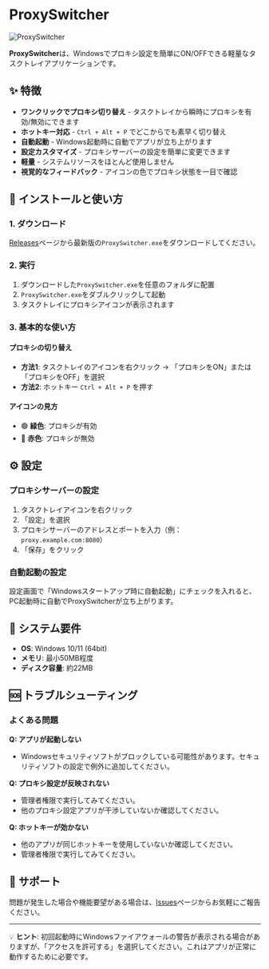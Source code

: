 # ProxySwitcher

![ProxySwitcher](https://img.shields.io/badge/Platform-Windows-blue.svg)

**ProxySwitcher**は、Windowsでプロキシ設定を簡単にON/OFFできる軽量なタスクトレイアプリケーションです。

## ✨ 特徴

- **ワンクリックでプロキシ切り替え** - タスクトレイから瞬時にプロキシを有効/無効にできます
- **ホットキー対応** - `Ctrl + Alt + P` でどこからでも素早く切り替え
- **自動起動** - Windows起動時に自動でアプリが立ち上がります
- **設定カスタマイズ** - プロキシサーバーの設定を簡単に変更できます
- **軽量** - システムリソースをほとんど使用しません
- **視覚的なフィードバック** - アイコンの色でプロキシ状態を一目で確認

## 🚀 インストールと使い方

### 1. ダウンロード
[Releases](../../releases)ページから最新版の`ProxySwitcher.exe`をダウンロードしてください。

### 2. 実行
1. ダウンロードした`ProxySwitcher.exe`を任意のフォルダに配置
2. `ProxySwitcher.exe`をダブルクリックして起動
3. タスクトレイにプロキシアイコンが表示されます

### 3. 基本的な使い方

#### プロキシの切り替え
- **方法1**: タスクトレイのアイコンを右クリック → 「プロキシをON」または「プロキシをOFF」を選択
- **方法2**: ホットキー `Ctrl + Alt + P` を押す

#### アイコンの見方
- 🟢 **緑色**: プロキシが有効
- 🔴 **赤色**: プロキシが無効

## ⚙️ 設定

### プロキシサーバーの設定
1. タスクトレイアイコンを右クリック
2. 「設定」を選択
3. プロキシサーバーのアドレスとポートを入力（例：`proxy.example.com:8080`）
4. 「保存」をクリック

### 自動起動の設定
設定画面で「Windowsスタートアップ時に自動起動」にチェックを入れると、PC起動時に自動でProxySwitcherが立ち上がります。

## 🔧 システム要件

- **OS**: Windows 10/11 (64bit)
- **メモリ**: 最小50MB程度
- **ディスク容量**: 約22MB

## 🆘 トラブルシューティング

### よくある問題

**Q: アプリが起動しない**
- Windowsセキュリティソフトがブロックしている可能性があります。セキュリティソフトの設定で例外に追加してください。

**Q: プロキシ設定が反映されない**
- 管理者権限で実行してみてください。
- 他のプロキシ設定アプリが干渉していないか確認してください。

**Q: ホットキーが効かない**
- 他のアプリが同じホットキーを使用していないか確認してください。
- 管理者権限で実行してみてください。

## 🤝 サポート

問題が発生した場合や機能要望がある場合は、[Issues](../../issues)ページからお気軽にご報告ください。

---

💡 **ヒント**: 初回起動時にWindowsファイアウォールの警告が表示される場合がありますが、「アクセスを許可する」を選択してください。これはアプリが正常に動作するために必要です。
